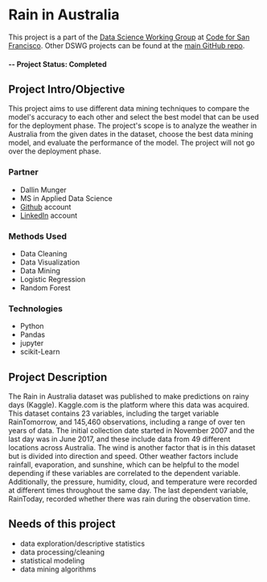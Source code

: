 # Rain in Australia
This project is a part of the [Data Science Working Group](http://datascience.codeforsanfrancisco.org) at [Code for San Francisco](http://www.codeforsanfrancisco.org).  Other DSWG projects can be found at the [main GitHub repo](https://github.com/sfbrigade/data-science-wg).

#### -- Project Status: Completed

## Project Intro/Objective
This project aims to use different data mining techniques to compare the model's accuracy to each other and select the best model that can be used for the deployment phase. The project's scope is to analyze the weather in Australia from the given dates in the dataset, choose the best data mining model, and evaluate the performance of the model. The project will not go over the deployment phase.

### Partner
* Dallin Munger
* MS in Applied Data Science
* [Github](https://github.com/dmunger27) account
* [LinkedIn](https://www.linkedin.com/in/dallin-munger/) account


### Methods Used
* Data Cleaning
* Data Visualization
* Data Mining
* Logistic Regression
* Random Forest

### Technologies
* Python
* Pandas 
* jupyter
* scikit-Learn

## Project Description
The Rain in Australia dataset was published to make predictions on rainy days (Kaggle). Kaggle.com is the platform where this data was acquired. This dataset contains 23 variables, including the target variable RainTomorrow, and 145,460 observations, including a range of over ten years of data. The initial collection date started in November 2007 and the last day was in June 2017, and these include data from 49 different locations across Australia. The wind is another factor that is in this dataset but is divided into direction and speed. Other weather factors include rainfall, evaporation, and sunshine, which can be helpful to the model depending if these variables are correlated to the dependent variable. Additionally, the pressure, humidity, cloud, and temperature were recorded at different times throughout the same day. The last dependent variable, RainToday, recorded whether there was rain during the observation time.

## Needs of this project

- data exploration/descriptive statistics
- data processing/cleaning
- statistical modeling
- data mining algorithms

